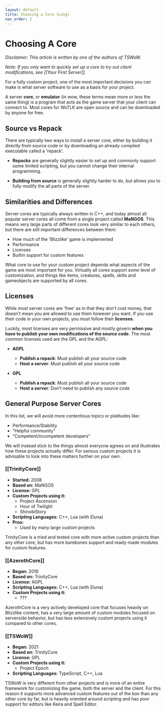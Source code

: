 ```yaml
---
layout: default
title: Choosing a Core (Long)
nav_order: 2
---
```


# Choosing A Core

_Disclaimer: This article is written by one of the authors of TSWoW._

_Note: If you only want to quickly set up a core to try out client modifications, see [[Your First Server]]._

For a fully custom project, one of the most important decisions you can make is what server software to use as a basis for your project.

A server **core**, or **emulator** (in wow, these terms mean more or less the same thing) is a program that acts as the game server that your client can connect to. Most cores for WoTLK are open source and can be downloaded by anyone for free.

## Source vs Repack

There are typically two ways to install a server core, either by building it directly from source code or by downloading an already compiled executable called a 'repack'.

- **Repacks** are generally slightly easier to set up and commonly support some limited scripting, but you cannot change their internal programming.

- **Building from source** is generally slightly harder to do, but allows you to fully modify the all parts of the server.

## Similarities and Differences

Server cores are typically always written in C++, and today almost all popular server cores all come from a single project called **MaNGOS**. This means very large parts of different cores look very similar to each others, but there are still important differences between them:

- How much of the 'Blizzlike' game is implemented
- Performance
- Licenses
- Builtin support for custom features

What core to use for your custom project depends what aspects of the game are most important for you. Virtually all cores support _some_ level of customization, and things like items, creatures, spells, skills and gameobjects are supported by all cores.

## Licenses

While most server cores are 'free' as in that they don't cost money, that doesn't mean you are allowed to use them however you want. If you use their code in your own projects, you must follow their **licenses**.

Luckily, most licenses are very permissive and mostly govern **when you have to publish your own modifications of the source code**. The most common licenses used are the GPL and the AGPL:

- **AGPL**
    - **Publish a repack**: Must publish all your source code
    - **Host a server**: Must publish all your source code

- **GPL**
    - **Publish a repack**: Must publish all your source code
    - **Host a server**: Don't need to publish any source code

## General Purpose Server Cores

In this list, we will avoid more contentious topics or platitudes like:

- Performance/Stability
- "Helpful community"
- "Competent/incompetent developers"

We will instead stick to the things almost everyone agrees on and illustrates how these projects actually differ. For serious custom projects it is advisable to look into these matters further on your own.

### [[TrinityCore]]

- **Started:** 2008
- **Based on:** MaNGOS
- **License:** GPL
- **Custom Projects using it:**
    - Project Ascension
    - Hour of Twilight
    - ShinobiStory
- **Scripting Languages:** C++, Lua (with Eluna)
- **Pros:**
    - Used by many large custom projects

TrinityCore is a tried and tested core with more active custom projects than any other core, but has more barebones support and ready-made modules for custom features.

### [[AzerothCore]]

- **Began:** 2016
- **Based on:** TrinityCore
- **License:** AGPL
- **Scripting Languages:** C++, Lua (with Eluna)
- **Custom Projects using it:**
    - ???

AzerothCore is a very actively developed core that focuses heavily on Blizzlike content, has a very large amount of custom modules focused on serverside behavior, but has less extensively custom projects using it compared to other cores.

### [[TSWoW]]

- **Began:** 2021
- **Based on:** TrinityCore
- **License:** GPL
- **Custom Projects using it:**
    - Project Epoch
- **Scripting Languages:** TypeScript, C++, Lua

TSWoW is very different from other projects and is more of an entire framework for customizing the game, both the server and the client. For this reason it supports more advanced custom features out of the box than any other core by far, but is heavily oriented around scripting and has poor support for editors like Keira and Spell Editor.